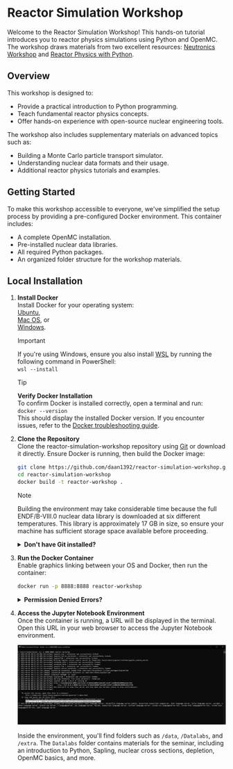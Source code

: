 # Reactor Simulation Workshop

Welcome to the Reactor Simulation Workshop! This hands-on tutorial introduces you to reactor physics simulations using Python and OpenMC. The workshop draws materials from two excellent resources: [Neutronics Workshop](https://github.com/fusion-energy/neutronics-workshop.git) and [Reactor Physics with Python](https://github.com/ezsolti/RFP.git).

## Overview

This workshop is designed to:
- Provide a practical introduction to Python programming.
- Teach fundamental reactor physics concepts.
- Offer hands-on experience with open-source nuclear engineering tools.

The workshop also includes supplementary materials on advanced topics such as:
- Building a Monte Carlo particle transport simulator.
- Understanding nuclear data formats and their usage.
- Additional reactor physics tutorials and examples.

## Getting Started

To make this workshop accessible to everyone, we've simplified the setup process by providing a pre-configured Docker environment. This container includes:
- A complete OpenMC installation.
- Pre-installed nuclear data libraries.
- All required Python packages.
- An organized folder structure for the workshop materials.

## Local Installation

1. **Install Docker**  
    Install Docker for your operating system:  
    [Ubuntu](https://docs.docker.com/install/linux/docker-ce/ubuntu/),  
    [Mac OS](https://store.docker.com/editions/community/docker-ce-desktop-mac), or  
    [Windows](https://hub.docker.com/editions/community/docker-ce-desktop-windows).  

    >[!IMPORTANT]  
    >If you're using Windows, ensure you also install [WSL](https://learn.microsoft.com/en-us/windows/wsl/install) by running the following command in PowerShell:  
    >```wsl --install```

    >[!TIP]  
    >**Verify Docker Installation**  
    >To confirm Docker is installed correctly, open a terminal and run:  
    >```docker --version```  
    >This should display the installed Docker version. If you encounter issues, refer to the [Docker troubleshooting guide](https://docs.docker.com/get-docker/#troubleshoot-installation).

2. **Clone the Repository**  
    Clone the reactor-simulation-workshop repository using [Git](https://git-scm.com/book/en/v2/Getting-Started-Installing-Git) or download it directly. Ensure Docker is running, then build the Docker image:  
    ```bash
    git clone https://github.com/daan1392/reactor-simulation-workshop.git
    cd reactor-simulation-workshop
    docker build -t reactor-workshop .
    ```
    >[!NOTE]  
    >Building the environment may take considerable time because the full ENDF/B-VIII.0 nuclear data library is downloaded at six different temperatures. This library is approximately 17 GB in size, so ensure your machine has sufficient storage space available before proceeding.

    <details>
    <summary><b>Don't have Git installed?</b></summary>
    You can download the repository as a ZIP file and unzip it instead.
    </details>

3. **Run the Docker Container**  
    Enable graphics linking between your OS and Docker, then run the container:  
    ```bash
    docker run -p 8888:8888 reactor-workshop
    ```

    <details>
    <summary><b>Permission Denied Errors?</b></summary>
    If you're using a Linux or Ubuntu terminal and encounter permission denied errors, try running the command with elevated permissions:  
    ```bash
    sudo docker run -p 8888:8888 reactor-workshop
    ```  
    Enter your password when prompted.
    </details>

4. **Access the Jupyter Notebook Environment**  
    Once the container is running, a URL will be displayed in the terminal. Open this URL in your web browser to access the Jupyter Notebook environment.  

    ![Open the environment](docker-run.png)

    Inside the environment, you'll find folders such as `/data`, `/Datalabs`, and `/extra`. The `Datalabs` folder contains materials for the seminar, including an introduction to Python, Sapling, nuclear cross sections, depletion, OpenMC basics, and more.